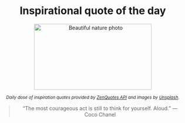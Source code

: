 
<div align="center">

# Inspirational quote of the day

<img src="./data/photo.jpeg" alt="Beautiful nature photo" width="320" height="180">

<sub><i>Daily dose of inspiration quotes provided by [ZenQuotes API](https://zenquotes.io/) and images by [Unsplash](https://unsplash.com/).</i></sub>


<blockquote>&ldquo;The most courageous act is still to think for yourself. Aloud.&rdquo; &mdash; <footer>Coco Chanel</footer></blockquote>

</div>
